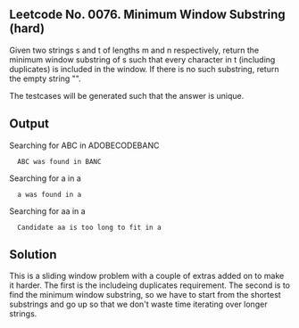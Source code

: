 ## Leetcode No. 0076.  Minimum Window Substring (hard)

Given two strings s and t of lengths m and n respectively, return the
minimum window substring of s such that every character in t
(including duplicates) is included in the window. If there is no such
substring, return the empty string "".

The testcases will be generated such that the answer is unique.

 
## Output

Searching for ABC in ADOBECODEBANC

	  ABC was found in BANC

Searching for a in a

	  a was found in a

Searching for aa in a

	  Candidate aa is too long to fit in a


## Solution

This is a sliding window problem with a couple of extras added on to make it harder.  The first is the includeing duplicates requirement.  The second is to find the minimum window substring, so we have to start from the shortest substrings and go up so that we don't waste time iterating over longer strings.
